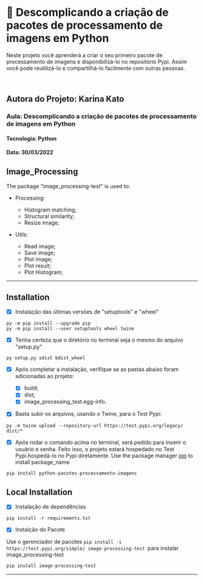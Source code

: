 <h1>  🎲 Descomplicando a criação de pacotes de processamento de imagens em Python  </h1>
<p> Neste projeto você aprenderá a criar o seu primeiro pacote de processamento de imagens e disponibilizá-lo no repositório Pypi. Assim você pode reutilizá-lo e compartilhá-lo facilmente com outras pessoas. </p>
<br>

## Autora do Projeto: Karina Kato

### Aula: Descomplicando a criação de pacotes de processamento de imagens em Python

#### Tecnologia: Python

#### Data: 30/03/2022

## Image_Processing

The package "image_processing-test" is used to:

-   Processing:

    -   Histogram matching;
    -   Structural similarity;
    -   Resize image;

-   Utils:
    -   Read image;
    -   Save image;
    -   Plot image;
    -   Plot result;
    -   Plot Histogram;

---

## Installation

-   [x] Instalação das últimas versões de "setuptools" e "wheel"

```
py -m pip install --upgrade pip
py -m pip install --user setuptools wheel twine
```

-   [x] Tenha certeza que o diretório no terminal seja o mesmo do arquivo "setup.py"

```
py setup.py sdist bdist_wheel
```

-   [x] Após completar a instalação, verifique se as pastas abaixo foram adicionadas ao projeto:

    -   [x] build;
    -   [x] dist;
    -   [x] image_processing_test.egg-info.

-   [x] Basta subir os arquivos, usando o Twine, para o Test Pypi:

```
py -m twine upload --repository-url https://test.pypi.org/legacy/ dist/*
```

-   [x] Após rodar o comando acima no terminal, será pedido para inserir o usuário e senha. Feito isso, o projeto estará hospedado no Test Pypi.hospedá-lo no Pypi diretamente.
        Use the package manager [pip](https://pip.pypa.io/en/stable/) to install package_name

```bash
pip install python-pacotes-processamento-imagens
```

## Local Installation

-   [x] Instalação de dependências

```
pip install -r requirements.txt
```

-   [x] Instalção do Pacote

Use o gerenciador de pacotes `pip install -i https://test.pypi.org/simple/ image-processing-test `para instalar image_processing-test

```bash
pip install image-processing-test
```

---

